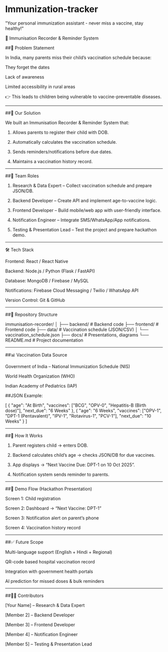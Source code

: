 # Immunization-tracker
"Your personal immunization assistant - never miss a vaccine, stay healthy!"




🧒 Immunisation Recorder & Reminder System

##📌 Problem Statement

In India, many parents miss their child’s vaccination schedule because:

They forget the dates

Lack of awareness

Limited accessibility in rural areas


👉 This leads to children being vulnerable to vaccine-preventable diseases.


---

##🎯 Our Solution

We built an Immunisation Recorder & Reminder System that:

1. Allows parents to register their child with DOB.


2. Automatically calculates the vaccination schedule.


3. Sends reminders/notifications before due dates.


4. Maintains a vaccination history record.




---

##👥 Team Roles

1. Research & Data Expert – Collect vaccination schedule and prepare JSON/DB.

2. Backend Developer – Create API and implement age-to-vaccine logic.

3. Frontend Developer – Build mobile/web app with user-friendly interface.

4. Notification Engineer – Integrate SMS/WhatsApp/App notifications.

5. Testing & Presentation Lead – Test the project and prepare hackathon demo.


---

🛠 Tech Stack

Frontend: React / React Native

Backend: Node.js / Python (Flask / FastAPI)

Database: MongoDB / Firebase / MySQL

Notifications: Firebase Cloud Messaging / Twilio / WhatsApp API

Version Control: Git & GitHub



---

##📂 Repository Structure

immunisation-recorder/
│
├── backend/             # Backend code
├── frontend/            # Frontend code
├── data/                # Vaccination schedule (JSON/CSV)
│   └── vaccination_schedule.json
├── docs/                # Presentations, diagrams
└── README.md            # Project documentation


---

##📊 Vaccination Data Source

Government of India – National Immunization Schedule (NIS)

World Health Organization (WHO)

Indian Academy of Pediatrics (IAP)


##JSON Example:

[
  {
    "age": "At Birth",
    "vaccines": ["BCG", "OPV-0", "Hepatitis-B (Birth dose)"],
    "next_due": "6 Weeks"
  },
  {
    "age": "6 Weeks",
    "vaccines": ["OPV-1", "DPT-1 (Pentavalent)", "IPV-1", "Rotavirus-1", "PCV-1"],
    "next_due": "10 Weeks"
  }
]


---

##🚀 How It Works

1. Parent registers child → enters DOB.

2. Backend calculates child’s age → checks JSON/DB for due vaccines.

3. App displays → “Next Vaccine Due: DPT-1 on 10 Oct 2025”.

4. Notification system sends reminder to parents.

---

##📸 Demo Flow (Hackathon Presentation)

Screen 1: Child registration

Screen 2: Dashboard → “Next Vaccine: DPT-1”

Screen 3: Notification alert on parent’s phone

Screen 4: Vaccination history record



---

##✅ Future Scope

Multi-language support (English + Hindi + Regional)

QR-code based hospital vaccination record

Integration with government health portals

AI prediction for missed doses & bulk reminders



---

##👨‍💻 Contributors

[Your Name] – Research & Data Expert

[Member 2] – Backend Developer

[Member 3] – Frontend Developer

[Member 4] – Notification Engineer

[Member 5] – Testing & Presentation Lead

